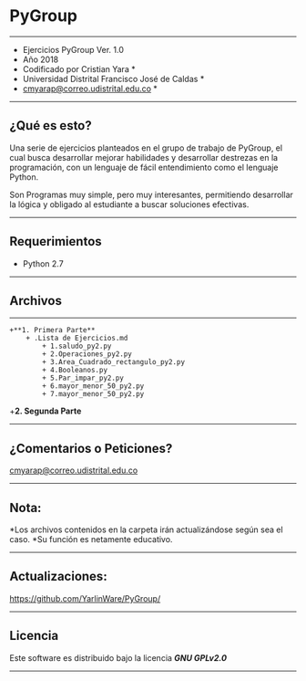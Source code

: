 # PyGroup
*************************************************  ******************
* Ejercicios PyGroup Ver. 1.0
* Año 2018
* Codificado por Cristian Yara *
* Universidad Distrital Francisco José de Caldas *
* cmyarap@correo.udistrital.edu.co *
*************************************************  ******************

¿Qué es esto?
-------------

Una serie de ejercicios planteados en el grupo de trabajo de PyGroup, el cual busca desarrollar mejorar habilidades y desarrollar destrezas en la programación, con un lenguaje de fácil entendimiento como el lenguaje Python.

Son Programas muy simple, pero muy interesantes, permitiendo desarrollar la lógica y obligado al estudiante a buscar soluciones efectivas.

-------------


## Requerimientos

+ Python 2.7
------------------------

## Archivos
------------------------
    +**1. Primera Parte**
        + .Lista de Ejercicios.md
            + 1.saludo_py2.py
            + 2.Operaciones_py2.py
            + 3.Area_Cuadrado_rectangulo_py2.py
            + 4.Booleanos.py
            + 5.Par_impar_py2.py
            + 6.mayor_menor_50_py2.py
            + 7.mayor_menor_50_py2.py
    
 
+**2. Segunda Parte**

------------------------

¿Comentarios o Peticiones?
------------------------

cmyarap@correo.udistrital.edu.co

------------------------

Nota:
--------

*Los archivos contenidos en la carpeta irán actualizándose según sea el caso.
*Su función es netamente educativo.

-------


Actualizaciones:
--------

https://github.com/YarlinWare/PyGroup/

-------
## Licencia ##

Este software es distribuido bajo la licencia **_GNU GPLv2.0_**

-------
